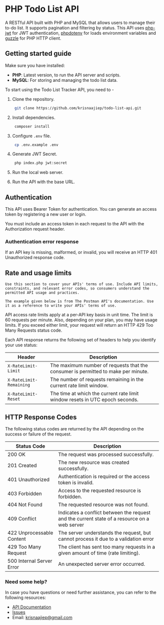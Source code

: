 # PHP Todo List API

A RESTful API built with PHP and MySQL that allows users to manage their to-do list. It supports pagination and filtering by status. This API uses [php-jwt](https://github.com/firebase/php-jwt) for JWT authentication, [phpdotenv](https://github.com/vlucas/phpdotenv) for loads environment variables and [guzzle](https://docs.guzzlephp.org/en/stable/index.html) for PHP HTTP client.

## **Getting started guide**

Make sure you have installed:

- **PHP**: Latest version, to run the API server and scripts.
- **MySQL**: For storing and managing the todo list data.

To start using the Todo List Tracker API, you need to -

1. Clone the repository.

   ```bash
    git clone https://github.com/krisnaajiep/todo-list-api.git

   ```

2. Install dependencies.

   ```bash
    composer install

   ```

3. Configure `.env` file.

   ```bash
    cp .env.example .env

   ```

4. Generate JWT Secret.

   ```bash
    php index.php jwt:secret

   ```

5. Run the local web server.
6. Run the API with the base URL.

## Authentication

This API uses Bearer Token for authentication. You can generate an access token by registering a new user or login.

You must include an access token in each request to the API with the Authorization request header.

### Authentication error response

If an API key is missing, malformed, or invalid, you will receive an HTTP 401 Unauthorized response code.

## Rate and usage limits

`Use this section to cover your APIs' terms of use. Include API limits, constraints, and relevant error codes, so consumers understand the permitted API usage and practices.`

`The example given below is from The Postman API's documentation. Use it as a reference to write your APIs' terms of use.`

API access rate limits apply at a per-API key basis in unit time. The limit is 60 requests per minute. Also, depending on your plan, you may have usage limits. If you exceed either limit, your request will return an HTTP 429 Too Many Requests status code.

Each API response returns the following set of headers to help you identify your use status:

| Header                  | Description                                                                       |
| ----------------------- | --------------------------------------------------------------------------------- |
| `X-RateLimit-Limit`     | The maximum number of requests that the consumer is permitted to make per minute. |
| `X-RateLimit-Remaining` | The number of requests remaining in the current rate limit window.                |
| `X-RateLimit-Reset`     | The time at which the current rate limit window resets in UTC epoch seconds.      |

## HTTP Response Codes

The following status codes are returned by the API depending on the success or failure of the request.

| Status Code               | Description                                                                                  |
| ------------------------- | -------------------------------------------------------------------------------------------- |
| 200 OK                    | The request was processed successfully.                                                      |
| 201 Created               | The new resource was created successfully.                                                   |
| 401 Unauthorized          | Authentication is required or the access token is invalid.                                   |
| 403 Forbidden             | Access to the requested resource is forbidden.                                               |
| 404 Not Found             | The requested resource was not found.                                                        |
| 409 Conflict              | Indicates a conflict between the request and the current state of a resource on a web server |
| 422 Unprocessable Content | The server understands the request, but cannot process it due to a validation error          |
| 429 Too Many Request      | The client has sent too many requests in a given amount of time (rate limiting).             |
| 500 Internal Server Error | An unexpected server error occurred.                                                         |

### **Need some help?**

In case you have questions or need further assistance, you can refer to the following resources:

- [API Documentation](https://documenter.getpostman.com/view/37187730/2sAY52dLAH)
- [Issues](https://github.com/krisnaajiep/php-todo-list-api/issues)
- Email: [krisnaajiep@gmail.com](https://mailto:krisnaajiep@gmail.com)
